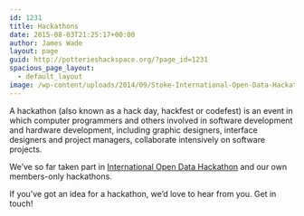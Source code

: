 ```yaml
---
id: 1231
title: Hackathons
date: 2015-08-03T21:25:17+00:00
author: James Wade
layout: page
guid: http://potterieshackspace.org/?page_id=1231
spacious_page_layout:
  - default_layout
image: /wp-content/uploads/2014/09/Stoke-International-Open-Data-Hackathon-maxresdefault.jpg
---
```

A hackathon (also known as a hack day, hackfest or codefest) is an event in which computer programmers and others involved in software development and hardware development, including graphic designers, interface designers and project managers, collaborate intensively on software projects.

We&#8217;ve so far taken part in [International Open Data Hackathon](http://opendataday.org/) and our own members-only hackathons.

If you&#8217;ve got an idea for a hackathon, we&#8217;d love to hear from you. Get in touch!